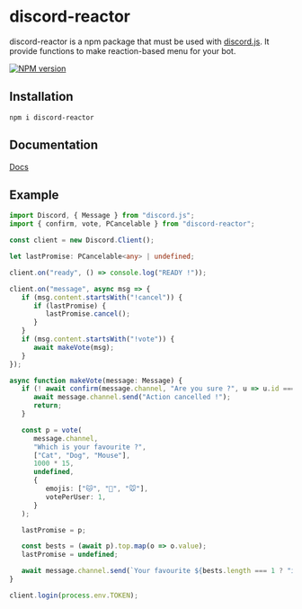 # discord-reactor
discord-reactor is a npm package that must be used with <a href="https://www.npmjs.com/package/discord.js">discord.js</a>. It provide functions to make reaction-based menu for your bot.

<a href="https://www.npmjs.com/package/d-reactor"><img src="https://img.shields.io/npm/v/d-reactor.svg?maxAge=3600" alt="NPM version" /></a>

## Installation
`npm i discord-reactor`

## Documentation
<a href="https://baanloh.github.io/d-reactor/v0/">Docs</a>

## Example

```typescript
import Discord, { Message } from "discord.js";
import { confirm, vote, PCancelable } from "discord-reactor";

const client = new Discord.Client();

let lastPromise: PCancelable<any> | undefined;

client.on("ready", () => console.log("READY !"));

client.on("message", async msg => {
   if (msg.content.startsWith("!cancel")) {
      if (lastPromise) {
         lastPromise.cancel();
      }
   }
   if (msg.content.startsWith("!vote")) {
      await makeVote(msg);
   }
});

async function makeVote(message: Message) {
   if (! await confirm(message.channel, "Are you sure ?", u => u.id === message.author.id)) {
      await message.channel.send("Action cancelled !");
      return;
   }

   const p = vote(
      message.channel,
      "Which is your favourite ?",
      ["Cat", "Dog", "Mouse"],
      1000 * 15,
      undefined,
      {
         emojis: ["🐱", "🐶", "🐭"],
         votePerUser: 1,
      }
   );

   lastPromise = p;

   const bests = (await p).top.map(o => o.value);
   lastPromise = undefined;

   await message.channel.send(`Your favourite ${bests.length === 1 ? "is" : "are"} ${bests.join(", ")}`);
}

client.login(process.env.TOKEN);

```

